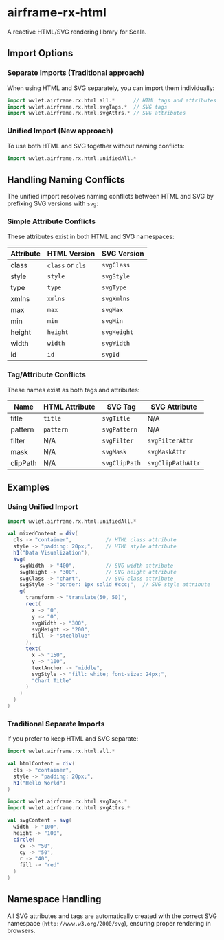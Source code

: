 # airframe-rx-html

A reactive HTML/SVG rendering library for Scala.

## Import Options

### Separate Imports (Traditional approach)

When using HTML and SVG separately, you can import them individually:

```scala
import wvlet.airframe.rx.html.all.*      // HTML tags and attributes
import wvlet.airframe.rx.html.svgTags.*  // SVG tags
import wvlet.airframe.rx.html.svgAttrs.* // SVG attributes
```

### Unified Import (New approach)

To use both HTML and SVG together without naming conflicts:

```scala
import wvlet.airframe.rx.html.unifiedAll.*
```

## Handling Naming Conflicts

The unified import resolves naming conflicts between HTML and SVG by prefixing SVG versions with `svg`:

### Simple Attribute Conflicts
These attributes exist in both HTML and SVG namespaces:

| Attribute | HTML Version | SVG Version |
|-----------|--------------|-------------|
| class     | `class` or `cls` | `svgClass` |
| style     | `style` | `svgStyle` |
| type      | `type` | `svgType` |
| xmlns     | `xmlns` | `svgXmlns` |
| max       | `max` | `svgMax` |
| min       | `min` | `svgMin` |
| height    | `height` | `svgHeight` |
| width     | `width` | `svgWidth` |
| id        | `id` | `svgId` |

### Tag/Attribute Conflicts
These names exist as both tags and attributes:

| Name | HTML Attribute | SVG Tag | SVG Attribute |
|------|----------------|---------|---------------|
| title | `title` | `svgTitle` | N/A |
| pattern | `pattern` | `svgPattern` | N/A |
| filter | N/A | `svgFilter` | `svgFilterAttr` |
| mask | N/A | `svgMask` | `svgMaskAttr` |
| clipPath | N/A | `svgClipPath` | `svgClipPathAttr` |

## Examples

### Using Unified Import

```scala
import wvlet.airframe.rx.html.unifiedAll.*

val mixedContent = div(
  cls -> "container",           // HTML class attribute
  style -> "padding: 20px;",    // HTML style attribute
  h1("Data Visualization"),
  svg(
    svgWidth -> "400",          // SVG width attribute
    svgHeight -> "300",         // SVG height attribute
    svgClass -> "chart",        // SVG class attribute
    svgStyle -> "border: 1px solid #ccc;",  // SVG style attribute
    g(
      transform -> "translate(50, 50)",
      rect(
        x -> "0",
        y -> "0",
        svgWidth -> "300",
        svgHeight -> "200",
        fill -> "steelblue"
      ),
      text(
        x -> "150",
        y -> "100",
        textAnchor -> "middle",
        svgStyle -> "fill: white; font-size: 24px;",
        "Chart Title"
      )
    )
  )
)
```

### Traditional Separate Imports

If you prefer to keep HTML and SVG separate:

```scala
import wvlet.airframe.rx.html.all.*

val htmlContent = div(
  cls -> "container",
  style -> "padding: 20px;",
  h1("Hello World")
)
```

```scala
import wvlet.airframe.rx.html.svgTags.*
import wvlet.airframe.rx.html.svgAttrs.*

val svgContent = svg(
  width -> "100",
  height -> "100",
  circle(
    cx -> "50",
    cy -> "50",
    r -> "40",
    fill -> "red"
  )
)
```

## Namespace Handling

All SVG attributes and tags are automatically created with the correct SVG namespace (`http://www.w3.org/2000/svg`), ensuring proper rendering in browsers.
